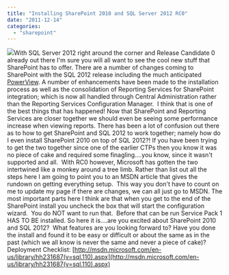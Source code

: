 ```yaml
---
title: "Installing SharePoint 2010 and SQL Server 2012 RC0"
date: "2011-12-14"
categories: 
  - "sharepoint"
---
```


![](https://images.bradleyschacht.com/wp-content/uploads/2011/12/SQL-Server-2012.png)With SQL Server 2012 right around the corner and Release Candidate 0 already out there I'm sure you will all want to see the cool new stuff that SharePoint has to offer. There are a number of changes coming to SharePoint with the SQL 2012 release including the much anticipated [PowerView](http://msdn.microsoft.com/en-us/library/hh213579(v=sql.110).aspx). A number of enhancements have been made to the installation process as well as the consolidation of Reporting Services for SharePoint integration; which is now all handled through Central Administration rather than the Reporting Services Configuration Manager.  I think that is one of the best things that has happened! Now that SharePoint and Reporting Services are closer together we should even be seeing some performance increase when viewing reports. There has been a lot of confusion out there as to how to get SharePoint and SQL 2012 to work together; namely how do I even install SharePoint 2010 on top of SQL 2012?! If you have been trying to get the two together since one of the earlier CTPs then you know it was no piece of cake and required some finagling....you know, since it wasn't supported and all.  With RC0 however, Microsoft has gotten the two intertwined like a monkey around a tree limb. Rather than list out all the steps here I am going to point you to an MSDN article that gives the rundown on getting everything setup.  This way you don't have to count on me to update my page if there are changes, we can all just go to MSDN. The most important parts here I think are that when you get to the end of the SharePoint install you uncheck the box that will start the configuration wizard.  You do NOT want to run that.  Before that can be run Service Pack 1 HAS TO BE installed. So here it is....are you excited about SharePoint 2010 and SQL 2012?  What features are you looking forward to? Have you done the install and found it to be easy or difficult or about the same as in the past (which we all know is never the same and never a piece of cake)? Deployment Checklist: [http://msdn.microsoft.com/en-us/library/hh231687(v=sql.110).aspx](http://msdn.microsoft.com/en-us/library/hh231687(v=sql.110).aspx)
